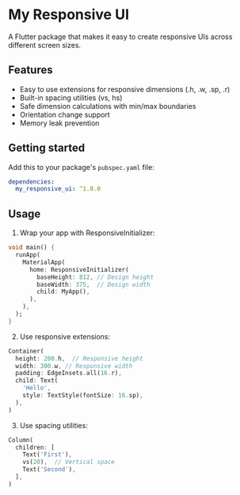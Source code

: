 # My Responsive UI

A Flutter package that makes it easy to create responsive UIs across different screen sizes.

## Features

- Easy to use extensions for responsive dimensions (.h, .w, .sp, .r)
- Built-in spacing utilities (vs, hs)
- Safe dimension calculations with min/max boundaries
- Orientation change support
- Memory leak prevention

## Getting started

Add this to your package's `pubspec.yaml` file:

```yaml
dependencies:
  my_responsive_ui: ^1.0.0
```

## Usage

1. Wrap your app with ResponsiveInitializer:

```dart
void main() {
  runApp(
    MaterialApp(
      home: ResponsiveInitializer(
        baseHeight: 812, // Design height
        baseWidth: 375,  // Design width
        child: MyApp(),
      ),
    ),
  );
}
```

2. Use responsive extensions:

```dart
Container(
  height: 200.h,  // Responsive height
  width: 300.w, // Responsive width
  padding: EdgeInsets.all(16.r),
  child: Text(
    'Hello',
    style: TextStyle(fontSize: 16.sp),
  ),
)
```

3. Use spacing utilities:

```dart
Column(
  children: [
    Text('First'),
    vs(20),  // Vertical space
    Text('Second'),
  ],
)
```
